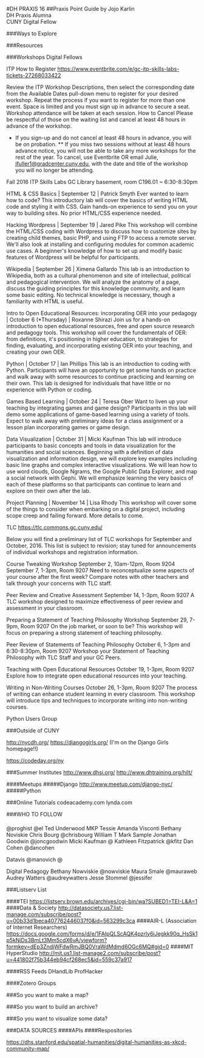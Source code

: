 #DH PRAXIS 16
##Praxis Point Guide
by Jojo Karlin <br />
DH Praxis Alumna <br />
CUNY Digital Fellow <br />

###Ways to Explore

###Resources


###Workshops
Digital Fellows

ITP
How to Register
https://www.eventbrite.com/e/gc-itp-skills-labs-tickets-27268033422

Review the ITP Workshop Descriptions, then select the corresponding date from the Available Dates pull-down menu to register for your desired workshop.
Repeat the process if you want to register for more than one event.
Space is limited and you must sign up in advance to secure a seat. 
Workshop attendance will be taken at each session.
How to Cancel
Please be respectful of those on the waiting list and cancel at least 48 hours in advance of the workshop.
 * If you sign-up and do not cancel at least 48 hours in advance, you will be on probation.
** If you miss two sessions without at least 48 hours advance notice, you will not be able to take any more workshops for the rest of the year. 
To cancel, use Eventbrite OR email Julie, jfuller1@gradcenter.cuny.edu, with the date and title of the workshop you will no longer be attending.
 
Fall 2016 ITP Skills Labs
GC Library basement, room C196.01 ~ 6:30-8:30pm 
 
HTML & CSS Basics | September 12 | Patrick Smyth
Ever wanted to learn how to code? This introductory lab will cover the basics of writing HTML code and styling it with CSS. Gain hands-on experience to send you on your way to building sites. No prior HTML/CSS experience needed.

Hacking Wordpress | September 19 | Jared Pike
This workshop will combine the HTML/CSS coding with Wordpress to discuss how to customize sites by creating child themes, basic PHP, and using FTP to access a remote server. We'll also look at installing and configuring modules for common academic use cases. A beginner's knowledge of how to set up and modify basic features of Wordpress will be helpful for participants.

Wikipedia | September 26 | Ximena Gallardo
This lab is an introduction to Wikipedia, both as a cultural phenomenon and site of intellectual, political and pedagogical intervention. We will analyze the anatomy of a page, discuss the guiding principles for this knowledge community, and learn some basic editing. No technical knowledge is necessary, though a familiarity with HTML is useful.

Intro to Open Educational Resources: incorporating OER into your pedagogy | October 6 (*Thursday) | Roxanne Shirazi
Join us for a hands-on introduction to open educational resources, free and open source research and pedagogy tools. This workshop will cover the fundamentals of OER: from definitions, it's positioning in higher education, to strategies for finding, evaluating, and incorporating existing OER into your teaching, and creating your own OER.

Python | October 17 | Ian Phillips
This lab is an introduction to coding with Python. Participants will have an opportunity to get some hands on practice and walk away with some resources to continue practicing and learning on their own. This lab is designed for individuals that have little or no experience with Python or coding.

Games Based Learning | October 24 | Teresa Ober
Want to liven up your teaching by integrating games and game design? Participants in this lab will demo some applications of game-based learning using a variety of tools. Expect to walk away with preliminary ideas for a class assignment or a lesson plan incorporating games or game design.

Data Visualization | October 31 | Micki Kaufman
This lab will introduce participants to basic concepts and tools in data visualization for the humanities and social sciences. Beginning with a definition of data visualization and information design, we will explore key examples including basic line graphs and complex interactive visualizations. We will lean how to use word clouds, Google Ngrams, the Google Public Data Explorer, and map a social network with Gephi. We will emphasize learning the very basics of each of these platforms so that participants can continue to learn and explore on their own after the lab.

Project Planning | November 14 | Lisa Rhody
This workshop will cover some of the things to consider when embarking on a digital project, including scope creep and failing forward. More details to come.


TLC
https://tlc.commons.gc.cuny.edu/

Below you will find a preliminary list of TLC workshops for September and October, 2016. This list is subject to revision; stay tuned for announcements of individual workshops and registration information.

Course Tweaking Workshop
September 2, 10am-12pm, Room 9204
September 7, 1-3pm, Room 9207
Need to reconceptualize some aspects of your course after the first week? Compare notes with other teachers and talk through your concerns with TLC staff. 

Peer Review and Creative Assessment
September 14, 1-3pm, Room 9207
A TLC workshop designed to maximize effectiveness of peer review and assessment in your classroom. 

Preparing a Statement of Teaching Philosophy Workshop
September 29, 7-9pm, Room 9207
On the job market, or soon to be? This workshop will focus on preparing a strong statement of teaching philosophy. 

Peer Review of Statements of Teaching Philosophy
October 6, 1-3pm and 6:30-8:30pm, Room 9207
Workshop your Statement of Teaching Philosophy with TLC Staff and your GC Peers. 

Teaching with Open Educational Resources
October 19, 1-3pm, Room 9207
Explore how to integrate open educational resources into your teaching. 

Writing in Non-Writing Courses
October 26, 1-3pm, Room 9207
The process of writing can enhance student learning in every classroom. This workshop will introduce tips and techniques to incorporate writing into non-writing courses. 


Python Users Group

###Outside of CUNY

http://nycdh.org/
https://djangogirls.org/ (I'm on the Django Girls homepage!!)

https://codeday.org/ny

###Summer Institutes
http://www.dhsi.org/
http://www.dhtraining.org/hilt/

####Meetups
#####Django
http://www.meetup.com/django-nyc/
#####Python


###Online Tutorials
codeacademy.com
lynda.com


###WHO TO FOLLOW
####
@proghist
@el
Ted Underwood
MKP
Tessie
Amanda Visconti
Bethany Noviskie
Chris Bourg @chrisbourg
William T
Mark Sample
Jonathan Goodwin @joncgoodwin
Micki Kaufman @
Kathleen Fitzpatrick @kfitz
Dan Cohen @dancohen

Datavis
@manovich
@


Digital Pedagogy
Bethany Nowviskie @nowviskie
Maura Smale @mauraweb
Audrey Watters @audreywatters
Jesse Stommel @jessifer

###Listserv List

####TEI
https://listserv.brown.edu/archives/cgi-bin/wa?SUBED1=TEI-L&A=1
####Data & Society
http://datasociety.us7.list-manage.com/subscribe/post?u=00b33d1beca407762446037f0&id=563299c3ca
####AIR-L (Association of Internet Researchers)
https://docs.google.com/forms/d/e/1FAIpQLScAQK4pzrly6iJegkk90q_HsSk1p5kNiDs3BmLt3Mm5cdX6vA/viewform?formkey=dEp3ZndjWFdwRmJBQ0VraWdMdmd6OGc6MQ#gid=0
####MIT HyperStudio
http://mit.us1.list-manage2.com/subscribe/post?u=441802f75b344eb94cf268ec5&id=559c37a917

####RSS Feeds
DHandLib
ProfHacker

####Zotero Groups

###So you want to make a map?

###So you want to build an archive?

###So you want to visualize some data?


###DATA SOURCES
####APIs
####Respositories

https://dhs.stanford.edu/spatial-humanities/digital-humanities-as-xkcd-community-map/


